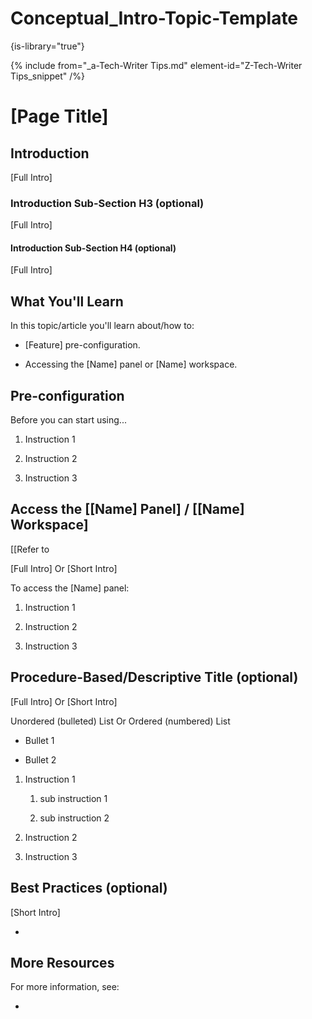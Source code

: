 # Conceptual_Intro-Topic-Template

{is-library="true"}

<snippet id="Conceptual_Intro-Topic-Template_snippet">

 {% include from="_a-Tech-Writer Tips.md" element-id="Z-Tech-Writer Tips_snippet" /%}

# [Page Title]

## Introduction

[Full Intro]

### Introduction Sub-Section H3 (optional)

[Full Intro]

#### Introduction Sub-Section H4 (optional)

[Full Intro]

## What You'll Learn

In this topic/article you'll learn about/how to:

* [Feature] pre-configuration.

* Accessing the [Name] panel or [Name] workspace.

## Pre-configuration

Before you can start using...

1. Instruction 1

2. Instruction 2

3. Instruction 3

## Access the [[Name] Panel] / [[Name] Workspace]

[[Refer to

[Full Intro] Or [Short Intro]

To access the [Name] panel:

1. Instruction 1

2. Instruction 2

3. Instruction 3

## Procedure-Based/Descriptive Title (optional)

[Full Intro] Or [Short Intro]

Unordered (bulleted) List Or Ordered (numbered) List

* Bullet 1

* Bullet 2

1. Instruction 1

   1. sub instruction 1

   2. sub instruction 2

2. Instruction 2

3. Instruction 3

## Best Practices (optional)

[Short Intro]

*  

## More Resources

For more information, see:

*  



</snippet>